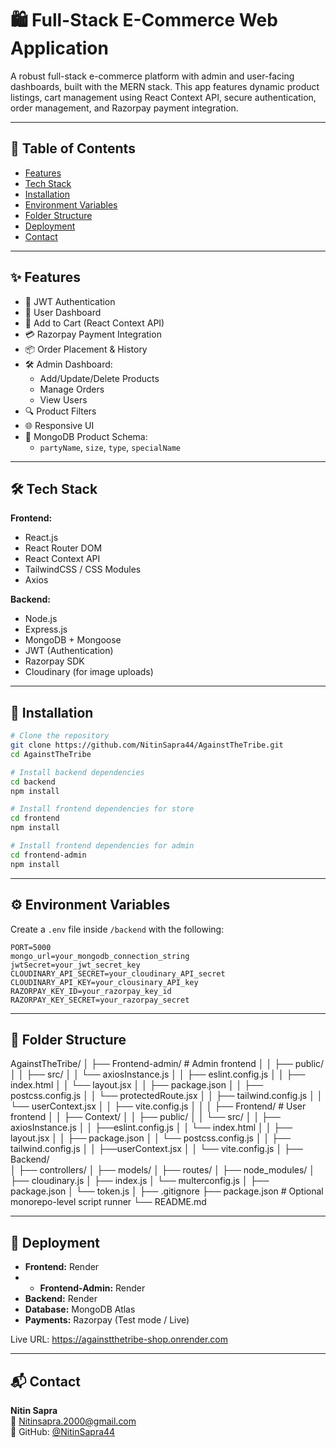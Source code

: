 # 🛍️ Full-Stack E-Commerce Web Application

A robust full-stack e-commerce platform with admin and user-facing dashboards, built with the MERN stack. This app features dynamic product listings, cart management using React Context API, secure authentication, order management, and Razorpay payment integration.

---

## 📌 Table of Contents

- [Features](#features)
- [Tech Stack](#tech-stack)
- [Installation](#installation)
- [Environment Variables](#environment-variables)
- [Folder Structure](#folder-structure)
- [Deployment](#deployment)
- [Contact](#contact)

---

## ✨ Features

- 🔐 JWT Authentication
- 👤 User Dashboard
- 🛒 Add to Cart (React Context API)
- 💳 Razorpay Payment Integration
- 📦 Order Placement & History
- 🛠 Admin Dashboard:
  - Add/Update/Delete Products
  - Manage Orders
  - View Users
- 🔍 Product Filters
- 🌐 Responsive UI
- 📂 MongoDB Product Schema:
  - `partyName`, `size`, `type`, `specialName`

---

## 🛠 Tech Stack

**Frontend:**
- React.js
- React Router DOM
- React Context API
- TailwindCSS / CSS Modules
- Axios

**Backend:**
- Node.js
- Express.js
- MongoDB + Mongoose
- JWT (Authentication)
- Razorpay SDK
- Cloudinary (for image uploads)

---

## 🧪 Installation

```bash
# Clone the repository
git clone https://github.com/NitinSapra44/AgainstTheTribe.git
cd AgainstTheTribe

# Install backend dependencies
cd backend
npm install

# Install frontend dependencies for store
cd frontend
npm install

# Install frontend dependencies for admin
cd frontend-admin
npm install
```

---

## ⚙️ Environment Variables

Create a `.env` file inside `/backend` with the following:

```env
PORT=5000
mongo_url=your_mongodb_connection_string
jwtSecret=your_jwt_secret_key
CLOUDINARY_API_SECRET=your_cloudinary_API_secret
CLOUDINARY_API_KEY=your_clousinary_API_key
RAZORPAY_KEY_ID=your_razorpay_key_id
RAZORPAY_KEY_SECRET=your_razorpay_secret
```

---

## 📁 Folder Structure

AgainstTheTribe/
│   ├── Frontend-admin/                  # Admin frontend
│   │   ├── public/
│   │   ├── src/
│   │   └── axiosInstance.js
│   │   ├── eslint.config.js
│   │   ├── index.html
│   │   └── layout.jsx
│   │   ├── package.json
│   │   ├── postcss.config.js
│   │   └── protectedRoute.jsx
│   │   ├── tailwind.config.js
│   │   └── userContext.jsx
│   │   ├── vite.config.js
│   │
│   ├── Frontend/                   # User frontend
│   │   ├── Context/
│   │   ├── public/
│   │   └── src/
│   │   ├── axiosInstance.js
│   │   ├──eslint.config.js
│   │   └── index.html
│   │   ├── layout.jsx
│   │   ├── package.json
│   │   └── postcss.config.js
│   │   ├── tailwind.config.js
│   │   ├──userContext.jsx
│   │   └── vite.config.js
│
├── Backend/                                      
│   ├── controllers/
│   ├── models/
│   ├── routes/
│   ├── node_modules/
│   ├── cloudinary.js
│   ├── index.js
│   └── multerconfig.js
│   ├── package.json
│   └── token.js
│
├── .gitignore
├── package.json                # Optional monorepo-level script runner
└── README.md

---



## 🚀 Deployment

- **Frontend:** Render
- - **Frontend-Admin:** Render
- **Backend:** Render
- **Database:** MongoDB Atlas
- **Payments:** Razorpay (Test mode / Live)

Live URL: https://againstthetribe-shop.onrender.com

---



## 📬 Contact

**Nitin Sapra**  
📧 Nitinsapra.2000@gmail.com  
🐙 GitHub: [@NitinSapra44](https://github.com/NitinSapra44)  
